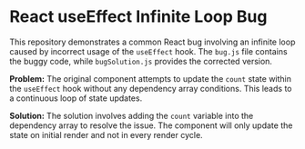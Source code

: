# React useEffect Infinite Loop Bug

This repository demonstrates a common React bug involving an infinite loop caused by incorrect usage of the `useEffect` hook.  The `bug.js` file contains the buggy code, while `bugSolution.js` provides the corrected version.

**Problem:** The original component attempts to update the `count` state within the `useEffect` hook without any dependency array conditions. This leads to a continuous loop of state updates. 

**Solution:** The solution involves adding the `count` variable into the dependency array to resolve the issue.  The component will only update the state on initial render and not in every render cycle.